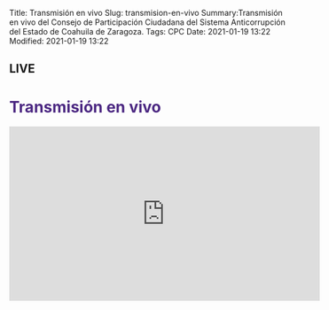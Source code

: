 Title: Transmisión en vivo
Slug: transmision-en-vivo
Summary:Transmisión en vivo del Consejo de Participación Ciudadana del Sistema Anticorrupción del Estado de Coahuila de Zaragoza.
Tags: CPC
Date: 2021-01-19 13:22
Modified: 2021-01-19 13:22

## LIVE


 <div id="que-es" class="contenedor-horizontal que-es-el-sea clearfix">
        <div class="que-es">
            <h1 style="color: #4c2882;">Transmisión en vivo</h1>
            <p></p>
          <!--  <div class="embed-responsive embed-responsive-16by9">
                <iframe width="560" height="315" src="https://www.youtube.com/embed/live_stream?channel=UCFkS9rrWcnKCOFkaUydx4Qg" frameborder="0" allow="accelerometer; autoplay; encrypted-media; gyroscope; picture-in-picture" allowfullscreen></iframe>
            </div>-->
            <div class="embed-responsive embed-responsive-16by9">
                <iframe width="560" height="315" src="https://www.youtube.com/embed/live_stream?channel=UCgzKc9c1F9ntPAi34XNfy4A" frameborder="0" allow="accelerometer; autoplay; encrypted-media; gyroscope; picture-in-picture" allowfullscreen></iframe>
            </div>
    </div>